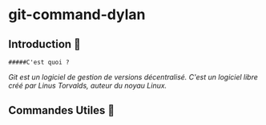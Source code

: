 # git-command-dylan

## Introduction :rocket:

	#####C'est quoi ?
*Git est un logiciel de gestion de versions décentralisé. 
C'est un logiciel libre créé par Linus Torvalds, auteur du noyau Linux.*

## Commandes Utiles :metal:


